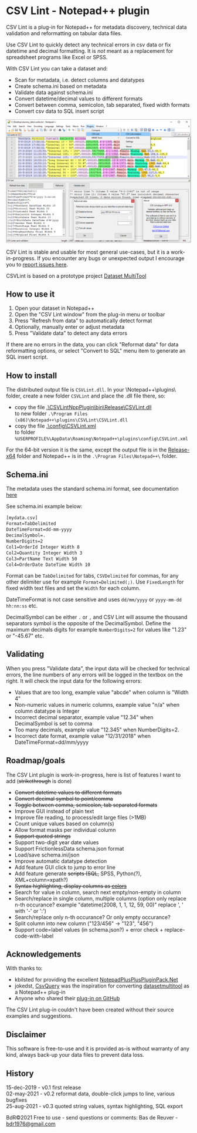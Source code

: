 CSV Lint - Notepad++ plugin
===========================

CSV Lint is a plug-in for Notepad++ for metadata discovery, technical data
validation and reformatting on tabular data files.

Use CSV Lint to quickly detect any technical errors in csv data or fix datetime and decimal formatting.
It is _not_ meant as a replacement for spreadsheet programs like Excel or SPSS.

With CSV Lint you can take a dataset and:

* Scan for metadata, i.e. detect columns and datatypes
* Create schema.ini based on metadata
* Validate data against schema.ini
* Convert datetime/decimal values to different formats
* Convert between comma, semicolon, tab separated, fixed width formats
* Convert csv data to SQL insert script

![preview screenshot](/csvlint_preview.png?raw=true "CSVLint plug-in preview")

CSV Lint is stable and usable for most general use-cases, but it is a work-in-progress.
If you encounter any bugs or unexpected output I encourage you to [report issues here](https://github.com/BdR76/CSVLint/issues).

CSVLint is based on a prototype project [Dataset MultiTool](https://github.com/BdR76/datasetmultitool)

How to use it
-------------

1. Open your dataset in Notepad++
2. Open the "CSV Lint window" from the plug-in menu or toolbar
3. Press "Refresh from data" to automatically detect format
4. Optionally, manually enter or adjust metadata
5. Press "Validate data" to detect any data errors

If there are no errors in the data, you can click "Reformat data" for data reformatting options,
or select "Convert to SQL" menu item to generate an SQL insert script.

How to install
--------------
The distributed output file is `CSVLint.dll`. In your \Notepad++\plugins\ folder,
create a new folder `CSVLint` and place the .dll file there, so:

* copy the file [.\CSVLintNppPlugin\bin\Release\CSVLint.dll](/CSVLintNppPlugin/bin/Release/)  
 to new folder `.\Program Files (x86)\Notepad++\plugins\CSVLint\CSVLint.dll`
* copy the file [.\config\CSVLint.xml](/config/)  
to folder `%USERPROFILE%\AppData\Roaming\Notepad++\plugins\config\CSVLint.xml`

For the 64-bit version it is the same, except the output file is in the
[Release-x64](/CSVLintNppPlugin/bin/Release-x64/) folder and Notepad++ is
in the `.\Program Files\Notepad++\` folder.

Schema.ini
----------
The metadata uses the standard schema.ini format, see documentation
[here](https://docs.microsoft.com/en-us/sql/odbc/microsoft/schema-ini-file-text-file-driver?view=sql-server-ver15)

See schema.ini example below:

	[mydata.csv]
	Format=TabDelimited
	DateTimeFormat=dd-mm-yyyy
	DecimalSymbol=.
	NumberDigits=2
	Col1=OrderId Integer Width 8
	Col2=Quantity Integer Width 3
	Col3=PartName Text Width 50
	Col4=OrderDate DateTime Width 10

Format can be `TabDelimited` for tabs, `CSVDelimited` for commas, for any other
delimiter use for example `Format=Delimited(;)`. Use `FixedLength` for fixed
width text files and set the `Width` for each column.

DateTimeFormat is not case sensitive and uses `dd/mm/yyyy` or `yyyy-mm-dd hh:nn:ss` etc.

DecimalSymbol can be either `.` or `,` and CSV Lint will assume the thousand
separators symbol is the opposite of the DecimalSymbol. Define the maximum
decimals digits for example `NumberDigits=2` for values like "1.23" or "-45.67" etc.

Validating 
----------
When you press "Validate data", the input data will be checked for technical errors,
the line numbers of any errors will be logged in the textbox on the right.
It will check the input data for the following errors:

* Values that are too long, example value "abcde" when column is "Width 4"
* Non-numeric values in numeric columns, example value "n/a" when column datatype is Integer
* Incorrect decimal separator, example value "12.34" when DecimalSymbol is set to comma
* Too many decimals, example value "12.345" when NumberDigits=2.
* Incorrect date format, example value "12/31/2018" when DateTimeFormat=dd/mm/yyyy

Roadmap/goals
-------------
The CSV Lint plugin is work-in-progress, here is list of features I want to add (~~strikethrough~~ is done)

* ~~Convert datetime values to different formats~~
* ~~Convert decimal symbol to point/comma~~
* ~~Toggle between comma, semicolon, tab separated formats~~
* Improve GUI instead of plain text
* Improve file reading, to process/edit large files (>1MB)
* Count unique values based on column(s)
* Allow format masks per individual column
* ~~Support quoted strings~~
* Support two-digit year date values
* Support FrictionlessData schema.json format
* Load/save schema.ini/json
* Improve automatic datatype detection
* Add feature GUI click to jump to error line
* Add feature generate ~~scripts (SQL,~~ SPSS, Python(?), XML+column=xpath?)
* ~~Syntax highlighting, display columns as [colors](https://community.notepad-plus-plus.org/topic/21124/c-adding-a-custom-styler-or-lexer-in-c-for-scintilla-notepad/)~~
* Search for value in column, search next empty/non-empty in column
* Search/replace in single column, multiple columns (option only replace n-th occurance? example "datetime(2008, 1, 1, 12, 59, 00)" replace ', ' with '-' or ':')
* Search/replace only n-th occurance? Or only empty occurance?
* Split column into new column ("123/456" -> "123", "456")
* Support code=label values (in schema.json?) + error check + replace-code-with-label

Acknowledgements
----------------
With thanks to:

* kbilsted for providing the excellent
[NotepadPlusPlusPluginPack.Net](https://github.com/kbilsted/NotepadPlusPlusPluginPack.Net)
* jokedst, [CsvQuery](https://github.com/jokedst/CsvQuery) was the inspiration for converting [datasetmultitool](https://github.com/BdR76/datasetmultitool) as a Notepad++ plug-in
* Anyone who shared their [plug-in on GitHub](https://github.com/search?l=C%23&q=notepad%2B%2B&type=Repositories)

The CSV Lint plug-in couldn't have been created without their source examples and suggestions.

Disclaimer
----------
This software is free-to-use and it is provided as-is without warranty of any kind,
always back-up your data files to prevent data loss.

History
-------
15-dec-2019 - v0.1 first release  
02-may-2021 - v0.2 reformat data, double-click jumps to line, various bugfixes  
25-aug-2021 - v0.3 quoted string values, syntax highlighting, SQL export

BdR©2021 Free to use - send questions or comments: Bas de Reuver - bdr1976@gmail.com
